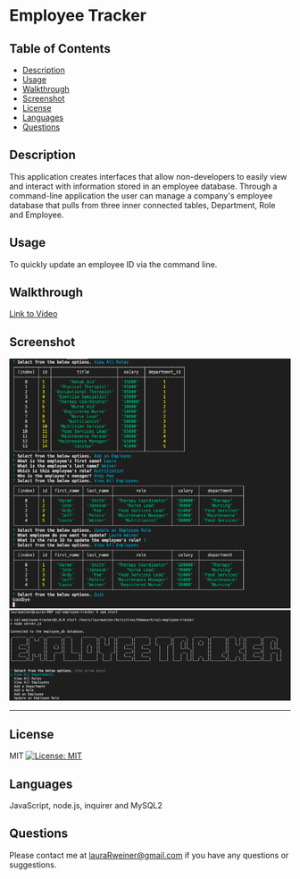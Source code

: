 # Employee Tracker

## Table of Contents
- [Description](#Description)
- [Usage](#Usage)
- [Walkthrough](#Walkthrough)
- [Screenshot](#Screenshot)
- [License](#License)
- [Languages](#Languages)
- [Questions](#Questions)

## Description
This application creates interfaces that allow non-developers to easily view and interact with information stored in an employee database. Through a command-line application the user can manage a company's employee database that pulls from three inner connected tables, Department, Role and Employee.

## Usage
To quickly update an employee ID via the command line. 

## Walkthrough
[Link to Video](https://watch.screencastify.com/v/fe56pO0RhFpJrYdgFY60)

## Screenshot
![screenshot](assets/images/screenshot1.png)
![screenshot](assets/images/screenshot2.png)

-------

## License
MIT [![License: MIT](https://img.shields.io/badge/License-MIT-yellow.svg)](https://opensource.org/licenses/MIT)

## Languages
JavaScript, node.js, inquirer and MySQL2

## Questions
Please contact me at lauraRweiner@gmail.com if you have any questions or suggestions.